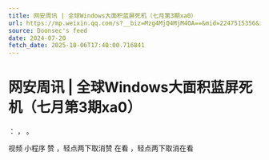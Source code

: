 ```yaml
---
title: 网安周讯 | 全球Windows大面积蓝屏死机（七月第3期xa0）
url: https://mp.weixin.qq.com/s?__biz=Mzg4MjQ4MjM4OA==&mid=2247515356&idx=1&sn=0712b4733604c906d09ff8a374761835
source: Doonsec's feed
date: 2024-07-20
fetch_date: 2025-10-06T17:40:00.716841
---
```


# 网安周讯 | 全球Windows大面积蓝屏死机（七月第3期xa0）

：
，
。

视频
小程序
赞
，轻点两下取消赞
在看
，轻点两下取消在看